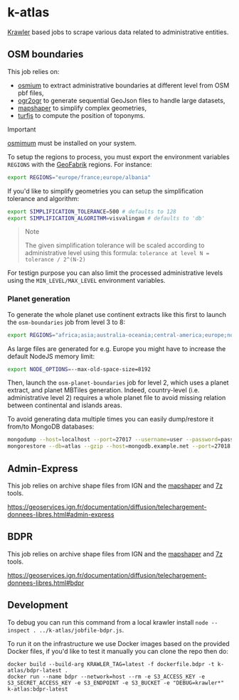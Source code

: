 # k-atlas

[Krawler](https://kalisio.github.io/krawler/) based jobs to scrape various data related to administrative entities.

## OSM boundaries

This job relies on:
- [osmium](https://osmcode.org/osmium-tool) to extract administrative boundaries at different level from OSM pbf files,
- [ogr2ogr](https://gdal.org/programs/ogr2ogr.html) to generate sequential GeoJson files to handle large datasets,
- [mapshaper](https://github.com/mbloch/mapshaper) to simplify complex geometries,
- [turfjs](https://turfjs.org/) to compute the position of toponyms.

> [!IMPORTANT]  
> [osmimum](https://osmcode.org/osmium-tool/) must be installed on your system. 

To setup the regions to process, you must export the environment variables `REGIONS` with the [GeoFabrik](https://download.geofabrik.de/) regions. For instance:
```bash
export REGIONS="europe/france;europe/albania"
```

If you'd like to simplify geometries you can setup the simplification tolerance and algorithm:
```bash
export SIMPLIFICATION_TOLERANCE=500 # defaults to 128
export SIMPLIFICATION_ALGORITHM=visvalingam # defaults to 'db'
```

> Note
>
> The given simplification tolerance will be scaled according to administrative level using this formula: `tolerance at level N = tolerance / 2^(N-2)`

For testign purpose you can also limit the processed administrative levels using the `MIN_LEVEL/MAX_LEVEL` environment variables.

### Planet generation

To generate the whole planet use continent extracts like this first to launch the `osm-boundaries` job from level 3 to 8:
```bash
export REGIONS="africa;asia;australia-oceania;central-america;europe;north-america;south-america"
```

As large files are generated for e.g. Europe you might have to increase the default NodeJS memory limit:
```bash
export NODE_OPTIONS=--max-old-space-size=8192
```

Then, launch the `osm-planet-boundaries` job for level 2, which uses a planet extract, and planet MBTiles generation. Indeed, country-level (i.e. administrative level 2) requires a whole planet file to avoid missing relation between continental and islands areas.

To avoid generating data multiple times you can easily dump/restore it from/to MongoDB databases:
```bash
mongodump --host=localhost --port=27017 --username=user --password=password --db=atlas --collection=osm-boundaries --gzip --out dump
mongorestore --db=atlas --gzip --host=mongodb.example.net --port=27018 --username=user --password=password dump/atlas
```

## Admin-Express

This job relies on archive shape files from IGN and the [mapshaper](https://github.com/mbloch/mapshaper) and [7z](https://www.7-zip.org/download.html) tools.

https://geoservices.ign.fr/documentation/diffusion/telechargement-donnees-libres.html#admin-express

## BDPR

This job relies on archive shape files from IGN and the [mapshaper](https://github.com/mbloch/mapshaper) and [7z](https://www.7-zip.org/download.html) tools.

https://geoservices.ign.fr/documentation/diffusion/telechargement-donnees-libres.html#bdpr

## Development

To debug you can run this command from a local krawler install `node --inspect . ../k-atlas/jobfile-bdpr.js`.

To run it on the infrastructure we use Docker images based on the provided Docker files, if you'd like to test it manually you can clone the repo then do:
```
docker build --build-arg KRAWLER_TAG=latest -f dockerfile.bdpr -t k-atlas/bdpr-latest .
docker run --name bdpr --network=host --rm -e S3_ACCESS_KEY -e S3_SECRET_ACCESS_KEY -e S3_ENDPOINT -e S3_BUCKET -e "DEBUG=krawler*" k-atlas:bdpr-latest
```
